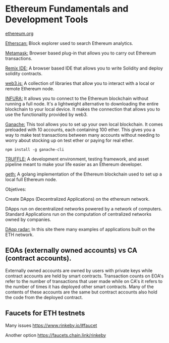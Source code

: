 # Ethereum Fundamentals and Development Tools

<a href="https://ethereum.org/en/">ethereum.org</a>

<a href="https://etherscan.io/">Etherscan:</a> Block explorer used to search Ethereum analytics. 

<a href="https://metamask.io/">Metamask:</a> Browser based plug-in that allows you to carry out Ethereum transactions. 

<a href="https://remix.ethereum.org/#optimize=false&runs=200&evmVersion=null&version=soljson-v0.8.7+commit.e28d00a7.js">Remix IDE:</a> A browser based IDE that allows you to write Solidity and deploy solidity contracts. 

<a href="https://web3js.readthedocs.io/en/v1.7.5/">web3.js:</a> A collection of libraries that allow you to interact with a local or remote Ethereum node. 

<a href="https://infura.io/">INFURA:</a> It allows you to connect to the Ethereum blockchain without running a full node. It's a lightweight alternative to downloading the entire blockchain to your local device. It makes the connection that allows you to use the functionality provided by web3. 

<a href="https://trufflesuite.com/ganache/">Ganache:</a> This tool allows you to set up your own local blockchain. It comes preloaded with 10 accounts, each containing 100 ether. This gives you a way to make test transactions between many accounts without needing to worry about stocking up on test ether or paying for real ether.

<code>npm install -g ganache-cli</code>

<a href="https://trufflesuite.com">TRUFFLE:</a> A development environment, testing framework, and asset pipeline meant to make your life easier as an Ethereum developer. 

<a href="https://geth.ethereum.org/">geth:</a> A golang implementation of the Ethereum blockchain used to set up a local full Ethereum node. 


Objetives:

Create DApps (Decentralized Applications) on the ethereum network.

DApps run on decentralized networks powered by a network of computers. Standard Applications run on the computation of centralized networks owned by companies.

<a href="https://dappradar.com/">DApp radar:</a> In this site there many examples of applications built on the ETH network. 


## EOAs (externally owned accounts) vs CA (contract accounts).

Externally owned accounts are owned by users with private keys while contract accounts are held by smart contracts. Transaction counts on EOA's refer to the number of transactions that user made while on CA's it refers to the number of times it has deployed other smart contracts. Many of the contents of these accounts are the same but contract accounts also hold the code from the deployed contract.

## Faucets for ETH testnets

Many issues
https://www.rinkeby.io/#faucet

Another option
https://faucets.chain.link/rinkeby

